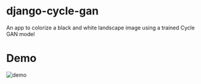 # django-cycle-gan
An app to colorize a black and white landscape image using a trained Cycle GAN model


# Demo

![demo](https://github.com/sinjorjob/django-cycle-gan/blob/master/images/demo.gif)
